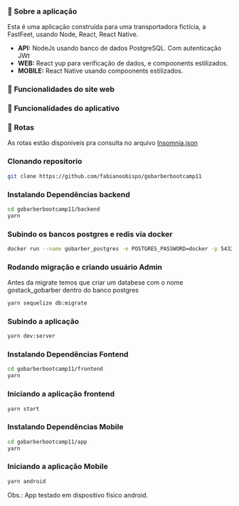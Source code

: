 
### :rocket: Sobre a aplicação

Esta é uma aplicação construída para uma transportadora fictícia, a FastFeet, usando Node, React, React Native.

- **API:** NodeJs usando banco de dados PostgreSQL. Com autenticação JWt 
- **WEB:** React yup para verificação de dados, e compoonents estilizados.
- **MOBILE:** React Native usando compoonents estilizados.

### :bookmark_tabs: **Funcionalidades do site web**

### :bookmark_tabs: **Funcionalidades do aplicativo**


### :bookmark_tabs: **Rotas**
As rotas estão disponiveis pra consulta no arquivo <a href="https://github.com/fabianoobispo/gobarberbootcamp11/blob/master/backend/Insomnia_2020-04-16.json" target="_blank" alt="Rotas">Insomnia.json</a>

### Clonando repositorio
```sh 
git clone https://github.com/fabianoobispo/gobarberbootcamp11
```

### Instalando Dependências backend
```sh
cd gobarberbootcamp11/backend
yarn

```

### Subindo os bancos postgres e redis via docker 
```sh
docker run --name gobarber_postgres -e POSTGRES_PASSWORD=docker -p 5432:5432 -d postgres


```
 

### Rodando migração e criando usuário Admin
Antes da migrate temos que criar um databese com o nome gostack_gobarber dentro do banco postgres
```sh
yarn sequelize db:migrate

```

### Subindo a aplicação
```sh
yarn dev:server
```



### Instalando Dependências Fontend
```sh
cd gobarberbootcamp11/frontend
yarn
```

### Iniciando a aplicação frontend
```sh
yarn start
```
 



### Instalando Dependências Mobile
```sh
cd gobarberbootcamp11/app
yarn
```

### Iniciando a aplicação Mobile
```sh
yarn android
```
Obs.: App testado em dispositivo fisico android.
 